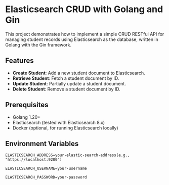 # Elasticsearch CRUD with Golang and Gin

This project demonstrates how to implement a simple CRUD RESTful API for managing student records using Elasticsearch as the database, written in Golang with the Gin framework.

## Features

- **Create Student**: Add a new student document to Elasticsearch.
- **Retrieve Student**: Fetch a student document by ID.
- **Update Student**: Partially update a student document.
- **Delete Student**: Remove a student document by ID.

## Prerequisites

- Golang 1.20+
- Elasticsearch (tested with Elasticsearch 8.x)
- Docker (optional, for running Elasticsearch locally)

## Environment Variables

```
ELASTICSEARCH_ADDRESS=your-elastic-search-address(e.g., "https://localhost:9200")
```
```
ELASTICSEARCH_USERNAME=your-username
```
```
ELASTICSEARCH_PASSWORD=your-password
```
